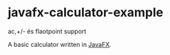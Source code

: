 javafx-calculator-example
=========================
ac,+/- és flaotpoint support

A basic calculator written in [JavaFX](https://openjfx.io/).  
